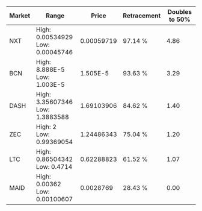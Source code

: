 | Market | Range | Price| Retracement | Doubles to 50% |
| --- | --- | --- | --- | --- |
| NXT | High: 0.00534929<br />Low: 0.00045746 | 0.00059719 | 97.14 % | 4.86 |
| BCN | High: 8.888E-5<br />Low: 1.003E-5 | 1.505E-5 | 93.63 % | 3.29 |
| DASH | High: 3.35607346<br />Low: 1.3883588 | 1.69103906 | 84.62 % | 1.40 |
| ZEC | High: 2<br />Low: 0.99369054 | 1.24486343 | 75.04 % | 1.20 |
| LTC | High: 0.86504342<br />Low: 0.4714 | 0.62288823 | 61.52 % | 1.07 |
| MAID | High: 0.00362<br />Low: 0.00100607 | 0.0028769 | 28.43 % | 0.00 |
